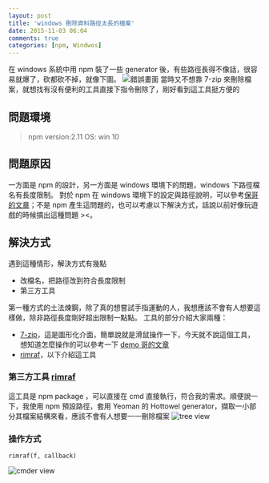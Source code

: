 ```yaml
---
layout: post
title: 'windows 刪除資料路徑太長的檔案'
date: 2015-11-03 06:04
comments: true
categories: [npm, Windwos]
---
```

在 windows 系統中用 npm 裝了一些 generator 後，有些路徑長得不像話，很容易就爆了，砍都砍不掉，就像下圖。
![錯誤畫面](https://googledrive.com/host/0B24tdidnsV1veC1vNUc4NUhheWM)
當時又不想靠 7-zip 來刪除檔案，就想找有沒有便利的工具直接下指令刪除了，剛好看到這工具挺方便的

## 問題環境
> npm version:2.11
> OS: win 10

## 問題原因
一方面是 npm 的設計，另一方面是 windows 環境下的問題，windows 下路徑檔名有長度限制。
對於 npm 在 windows 環境下的設定與路徑說明，可以參考[保哥的文章][3]；不是 npm 產生這問題的，也可以考慮以下解決方式，話說以前好像玩遊戲的時候搞出這種問題 ><。

## 解決方式
遇到這種情形，解決方式有幾點
* 改檔名，把路徑改到符合長度限制
* 第三方工具

第一種方式的土法煉鋼，除了真的想嘗試手指運動的人，我想應該不會有人想要這樣做，除非路徑長度剛好超出限制一點點。
工具的部分介紹大家兩種：
* [7-zip][4]，這是圖形化介面，簡單說就是滑鼠操作一下，今天就不說這個工具，想知道怎麼操作的可以參考一下 [demo 哥的文章][5]
* [rimraf][1]，以下介紹這工具

### 第三方工具 [rimraf][1]
這工具是 npm package ，可以直接在 cmd 直接執行，符合我的需求。順便說一下，我使用 npm 預設路徑，套用 Yeoman 的 Hottowel generator，擷取一小部分其檔案結構來看，應該不會有人想要一一刪除檔案
![tree view](https://googledrive.com/host/0B24tdidnsV1vNURfVm1PczF5U2s)

### 操作方式
```
rimraf(f, callback)
```
![cmder view](https://googledrive.com/host/0B24tdidnsV1vbUVhSmVtU0FlM0E)

[1]: https://www.npmjs.com/package/rimraf "rimraf"
[2]: http://www.nikola-breznjak.com/blog/nodejs/how-to-delete-node_modules-folder-on-windows-machine/ 
[3]: http://blog.miniasp.com/post/2015/09/02/Change-npm-default-global-installation-directory-for-nodejs-modules-in-Windows.aspx "保哥 如何在 Windows 平台變更 Node.js / npm 全域模組的預設安裝路徑"
[4]: http://www.7-zip.org/ "7-zip"
[5]: http://demo.tc/post/811 "demoshop - Windows 系統中資料路徑太長無法刪除的解決辦法"